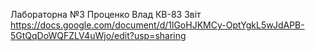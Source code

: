 Лабораторна №3 Проценко Влад КВ-83
Звіт https://docs.google.com/document/d/1lGoHJKMCy-OptYgkL5wJdAPB-5GtQqDoWQFZLV4uWjo/edit?usp=sharing
